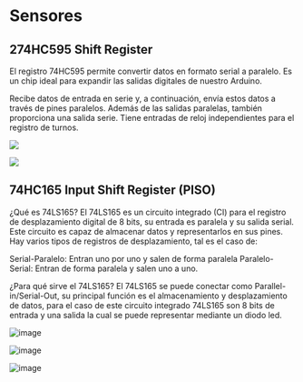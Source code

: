 # Sensores
## 274HC595 Shift Register

El registro 74HC595 permite convertir datos en formato serial a paralelo. Es un chip ideal para expandir las salidas digitales de nuestro Arduino.

Recibe datos de entrada en serie y, a continuación, envía estos datos a través de pines paralelos. Además de las salidas paralelas, también proporciona una salida serie. Tiene entradas de reloj independientes para el registro de turnos. 

![](https://programarfacil.com/wp-content/uploads/2016/02/74HC595.jpg)


![](https://programarfacil.com/wp-content/uploads/2016/02/74HC595-1.jpg)


## 74HC165 Input Shift Register (PISO)

¿Qué es 74LS165?
El 74LS165 es un circuito integrado (CI) para el registro de desplazamiento digital de 8 bits, su entrada es paralela y su salida serial. Este circuito es capaz de almacenar datos y representarlos en sus pines. Hay varios tipos de registros de desplazamiento, tal es el caso de:

Serial-Paralelo: Entran uno por uno y salen de forma paralela
Paralelo-Serial: Entran de forma paralela y salen uno a uno.

¿Para qué sirve el 74LS165?
El 74LS165 se puede conectar como Parallel-in/Serial-Out, su principal función es el almacenamiento y desplazamiento de datos, para el caso de este circuito integrado 74LS165 son 8 bits de entrada y una salida la cual se  puede representar mediante un diodo led.

![image](https://user-images.githubusercontent.com/79483512/190944143-4108da1e-2f5b-47e6-9243-b53c6b5efe41.png)

![image](https://user-images.githubusercontent.com/79483512/190944098-9aa8a18f-841e-4309-ac05-cc272c644ca2.png)

![image](https://user-images.githubusercontent.com/79483512/190944248-da822258-a550-40f7-b361-da7461c92344.png)
